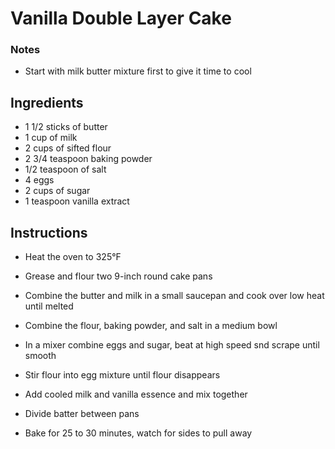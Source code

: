 # Vanilla Double Layer Cake

### Notes

- Start with milk butter mixture first to give it time to cool

## Ingredients

- 1 1/2 sticks of butter
- 1 cup of milk
- 2 cups of sifted flour
- 2 3/4 teaspoon baking powder
- 1/2 teaspoon of salt
- 4 eggs
- 2 cups of sugar
- 1 teaspoon vanilla extract

## Instructions

- Heat the oven to 325°F
- Grease and flour two 9-inch round cake pans

- Combine the butter and milk in a small saucepan and cook over low heat until melted
- Combine the flour, baking powder, and salt in a medium bowl

- In a mixer combine eggs and sugar, beat at high speed snd scrape until smooth
- Stir flour into egg mixture until flour disappears
- Add cooled milk and vanilla essence and mix together

- Divide batter between pans
- Bake for 25 to 30 minutes, watch for sides to pull away 
